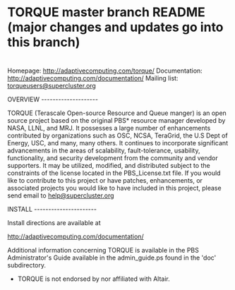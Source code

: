 #
# TORQUE master branch README (major changes and updates go into this branch)
#

Homepage:                     http://adaptivecomputing.com/torque/
Documentation:                http://adaptivecomputing.com/documentation/
Mailing list:                 torqueusers@supercluster.org

OVERVIEW --------------------

  TORQUE (Terascale Open-source Resource and Queue manger) is an open source
project based on the original PBS* resource manager developed by NASA, 
LLNL, and MRJ.  It possesses a large number of enhancements contributed by 
organizations such as OSC, NCSA, TeraGrid, the U.S Dept of Energy, USC, and 
many, many others.  It continues to incorporate significant advancements in
the areas of scalability, fault-tolerance, usability, functionality, and 
security development from the community and vendor supporters.  It may be 
utilized, modified, and distributed subject to the constraints of the license 
located in the PBS_License.txt file.  If you would like to contribute to this 
project or have patches, enhancements, or associated projects you would like 
to have included in this project, please send email to help@supercluster.org



INSTALL ----------------------

  Install directions are available at 

  http://adaptivecomputing.com/documentation/
  
  Additional information concerning TORQUE is available in the 
  PBS Administrator's Guide available in the admin_guide.ps found in
  the 'doc' subdirectory.

* TORQUE is not endorsed by nor affiliated with Altair.

